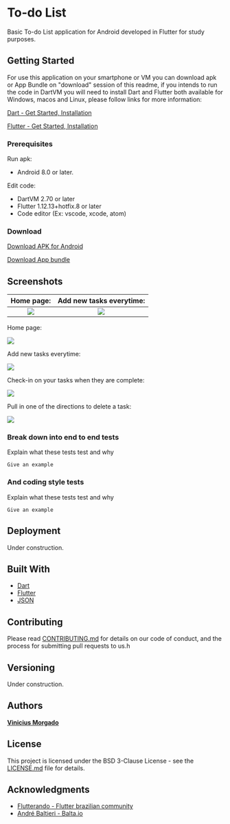 # To-do List

Basic To-do List application for Android developed in Flutter for study purposes.

## Getting Started

For use this application on your smartphone or VM you can download apk or App Bundle on "download" session of this readme, if you intends to run the code in DartVM you will need to install Dart and Flutter both available for Windows, macos and Linux, please follow links for more information:

[Dart - Get Started, Installation](https://dart.dev/get-dart)

[Flutter - Get Started, Installation](https://flutter.dev/docs/get-started/install)

### Prerequisites

Run apk:
* Android 8.0 or later.

Edit code:
* DartVM 2.70 or later
* Flutter 1.12.13+hotfix.8 or later
* Code editor (Ex: vscode, xcode, atom)

### Download

[Download APK for Android]()

[Download App bundle]()

## Screenshots
Home page:             |  Add new tasks everytime:
:-------------------------:|:-------------------------:
![](https://github.com/viniciusmorgado/todolist/blob/master/lib/resources/img/interface/begin.png)  |  ![](https://github.com/viniciusmorgado/todolist/blob/master/lib/resources/img/interface/new_task.png)

Home page:

![](https://github.com/viniciusmorgado/todolist/blob/master/lib/resources/img/interface/begin.png)

Add new tasks everytime:

![](https://github.com/viniciusmorgado/todolist/blob/master/lib/resources/img/interface/new_task.png)

Check-in on your tasks when they are complete:

![](https://github.com/viniciusmorgado/todolist/blob/master/lib/resources/img/interface/check_tasks.png)

Pull in one of the directions to delete a task:

![](https://github.com/viniciusmorgado/todolist/blob/master/lib/resources/img/interface/delete_tasks.gif)

### Break down into end to end tests

Explain what these tests test and why

```
Give an example
```

### And coding style tests

Explain what these tests test and why

```
Give an example
```

## Deployment

Under construction.

## Built With

* [Dart](https://dart.dev/)
* [Flutter](https://flutter.dev/)
* [JSON](https://www.json.org/json-en.html)

## Contributing

Please read [CONTRIBUTING.md](https://github.com/viniciusmorgado/todolist/blob/master/CONTRIBUTING.md) for details on our code of conduct, and the process for submitting pull requests to us.h

## Versioning

Under construction.

## Authors

[**Vinicius Morgado**](https://github.com/viniciusmorgado)

## License

This project is licensed under the BSD 3-Clause License - see the [LICENSE.md](LICENSE.md) file for details.

## Acknowledgments

* [Flutterando - Flutter brazilian community](https://flutterando.com.br/)
* [André Baltieri - Balta.io](https://balta.io/)
